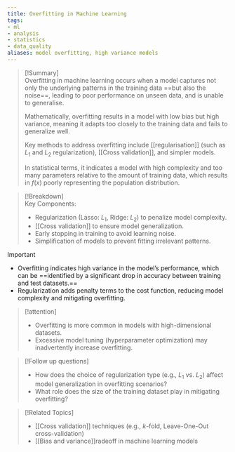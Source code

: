 ```yaml
---
title: Overfitting in Machine Learning  
tags: 
- ml 
- analysis 
- statistics 
- data_quality  
aliases: model overfitting, high variance models
---
```


>[!Summary]  
> Overfitting in machine learning occurs when a model captures not only the underlying patterns in the training data ==but also the noise==, leading to poor performance on unseen data, and is unable to generalise.
> 
>Mathematically, overfitting results in a model with low bias but high variance, meaning it adapts too closely to the training data and fails to generalize well.
>
>Key methods to address overfitting include [[regularisation]] (such as $L_1$ and $L_2$ regularization), [[Cross validation]], and simpler models.
>
>In statistical terms, it indicates a model with high complexity and too many parameters relative to the amount of training data, which results in $f(x)$ poorly representing the population distribution.

>[!Breakdown]  
> Key Components:  
> - Regularization (Lasso: $L_1$, Ridge: $L_2$) to penalize model complexity.  
> - [[Cross validation]] to ensure model generalization.  
> - Early stopping in training to avoid learning noise.  
> - Simplification of models to prevent fitting irrelevant patterns.

>[!important]  
> - Overfitting indicates high variance in the model’s performance, which can be ==identified by a significant drop in accuracy between training and test datasets.==  
> - Regularization adds penalty terms to the cost function, reducing model complexity and mitigating overfitting.

>[!attention]  
> - Overfitting is more common in models with high-dimensional datasets.  
> - Excessive model tuning (hyperparameter optimization) may inadvertently increase overfitting.

>[!Follow up questions]  
> - How does the choice of regularization type (e.g., $L_1$ vs. $L_2$) affect model generalization in overfitting scenarios?  
> - What role does the size of the training dataset play in mitigating overfitting?

>[!Related Topics]  
> - [[Cross validation]] techniques (e.g., $k$-fold, Leave-One-Out cross-validation)  
> - [[Bias and variance]]radeoff in machine learning models  